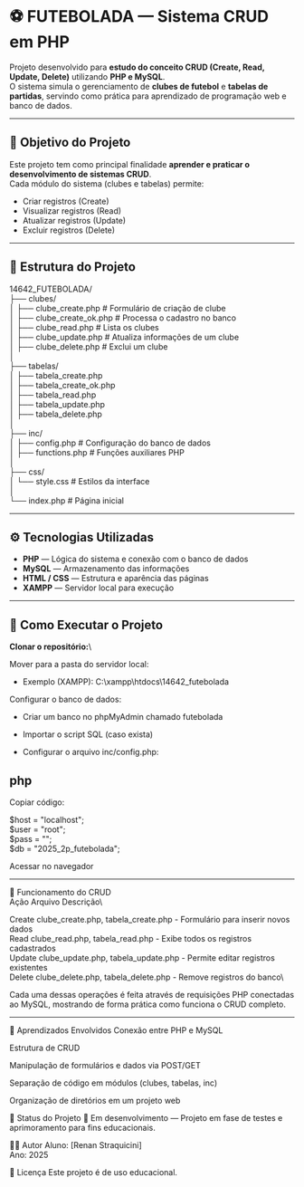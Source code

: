 # ⚽ FUTEBOLADA — Sistema CRUD em PHP

Projeto desenvolvido para **estudo do conceito CRUD (Create, Read, Update, Delete)** utilizando **PHP e MySQL**.  
O sistema simula o gerenciamento de **clubes de futebol** e **tabelas de partidas**, servindo como prática para aprendizado de programação web e banco de dados.

---

## 🎯 Objetivo do Projeto

Este projeto tem como principal finalidade **aprender e praticar o desenvolvimento de sistemas CRUD**.  
Cada módulo do sistema (clubes e tabelas) permite:
- Criar registros (Create)
- Visualizar registros (Read)
- Atualizar registros (Update)
- Excluir registros (Delete)

---

## 📁 Estrutura do Projeto

14642_FUTEBOLADA/\
├── clubes/\
│ ├── clube_create.php # Formulário de criação de clube\
│ ├── clube_create_ok.php # Processa o cadastro no banco\
│ ├── clube_read.php # Lista os clubes\
│ ├── clube_update.php # Atualiza informações de um clube\
│ ├── clube_delete.php # Exclui um clube\
│\
├── tabelas/\
│ ├── tabela_create.php\
│ ├── tabela_create_ok.php\
│ ├── tabela_read.php\
│ ├── tabela_update.php\
│ ├── tabela_delete.php\
│\
├── inc/\
│ ├── config.php # Configuração do banco de dados\
│ ├── functions.php # Funções auxiliares PHP\
│\
├── css/\
│ └── style.css # Estilos da interface\
│\
└── index.php # Página inicial

---

## ⚙️ Tecnologias Utilizadas

- **PHP** — Lógica do sistema e conexão com o banco de dados  
- **MySQL** — Armazenamento das informações  
- **HTML / CSS** — Estrutura e aparência das páginas  
- **XAMPP** — Servidor local para execução  

---

## 🚀 Como Executar o Projeto

**Clonar o repositório:**\

Mover para a pasta do servidor local:

- Exemplo (XAMPP): C:\xampp\htdocs\14642_futebolada

Configurar o banco de dados:

- Criar um banco no phpMyAdmin chamado futebolada

- Importar o script SQL (caso exista)

- Configurar o arquivo inc/config.php:

## php
Copiar código:

$host = "localhost";\
$user = "root";\
$pass = "";\
$db   = "2025_2p_futebolada";

Acessar no navegador

---

🧩 Funcionamento do CRUD\
Ação	Arquivo	Descrição\

Create	clube_create.php, tabela_create.php	- Formulário para inserir novos dados\
Read	clube_read.php, tabela_read.php -	Exibe todos os registros cadastrados\
Update	clube_update.php, tabela_update.php	- Permite editar registros existentes\
Delete	clube_delete.php, tabela_delete.php	- Remove registros do banco\

Cada uma dessas operações é feita através de requisições PHP conectadas ao MySQL, mostrando de forma prática como funciona o CRUD completo.

---

🧠 Aprendizados Envolvidos
Conexão entre PHP e MySQL

Estrutura de CRUD

Manipulação de formulários e dados via POST/GET

Separação de código em módulos (clubes, tabelas, inc)

Organização de diretórios em um projeto web

📅 Status do Projeto
🚧 Em desenvolvimento — Projeto em fase de testes e aprimoramento para fins educacionais.

👨‍💻 Autor
Aluno: [Renan Straquicini]\
Ano: 2025

📜 Licença
Este projeto é de uso educacional.


